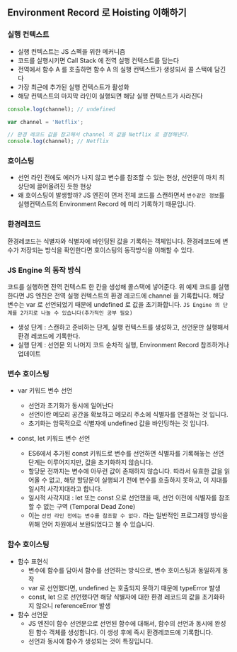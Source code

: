 ## Environment Record 로 Hoisting 이해하기

### 실행 컨텍스트

- 실행 컨텍스트는 JS 스펙을 위한 메커니즘
- 코드를 실행시키면 Call Stack 에 전역 실행 컨텍스트를 담는다
- 전역에서 함수 A 를 호출하면 함수 A 의 실행 컨텍스트가 생성되서 콜 스택에 담긴다
- 가장 최근에 추가된 실행 컨텍스트가 활성화
- 해당 컨텍스트의 마지막 라인이 실행되면 해당 실행 컨텍스트가 사라진다

```jsx
console.log(channel); // undefined

var channel = 'Netflix';

// 환경 레코드 값을 참고해서 channel 의 값을 Netflix 로 결정해낸다.
console.log(channel); // Netflix
```

### 호이스팅

- 선언 라인 전에도 에러가 나지 않고 변수를 참조할 수 있는 현상, 선언문이 마치 최상단에 끌어올려진 듯한 현상
- 왜 호이스팅이 발생할까?
  JS 엔진이 먼저 전체 코드를 스캔하면서 `변수같은 정보`를 실행컨텍스트의 Environment Record 에 미리 기록하기 때문입니다.

### 환경레코드

환경레코드는 식별자와 식별자에 바인딩된 값을 기록하는 객체입니다. 환경레코드에 변수가 저장되는 방식을 확인한다면 호이스팅의 동작방식을 이해할 수 있다.

### JS Engine 의 동작 방식

코드를 실행하면 전역 컨텍스트 한 칸을 생성해 콜스택에 넣어준다.
위 예제 코드를 실행한다면 JS 엔진은 전역 실행 컨텍스트의 환경 레코드에 channel 을 기록합니다.
해당 변수는 var 로 선언되었기 때문에 undefined 로 값을 초기화합니다.
`JS Engine 의 단계를 2가지로 나눌 수 있습니다(추가적인 공부 필요)`

- 생성 단계 : 스캔하고 준비하는 단계, 실행 컨텍스트를 생성하고, 선언문만 실행해서 환경 레코드에 기록한다.
- 실행 단계 : 선언문 외 나머지 코드 순차적 실행, Environment Record 참조하거나 업데이트

### 변수 호이스팅

- var 키워드 변수 선언

  - 선언과 초기화가 동시에 일어난다
  - 선언이란 메모리 공간을 확보하고 메모리 주소에 식별자를 연결하는 것 입니다.
  - 초기화는 암묵적으로 식별자에 undefined 값을 바인딩하는 것 입니다.

- const, let 키워드 변수 선언
  - ES6에서 추가된 const 키워드로 변수를 선언하면 식별자를 기록해놓는 선언 단계는 이루어지지만, 값을 초기화하지 않습니다.
  - 할당문 전까지는 변수에 아무런 값이 존재하지 않습니다. 따라서 유효한 값을 읽어올 수 없고, 해당 할당문이 실행되기 전에 변수를 호출하지 못하고, 이 지대를 일시적 사각지대라고 합니다.
  - 일시적 사각지대 : let 또는 const 으로 선언했을 때, 선언 이전에 식별자를 참조할 수 없는 구역 (Temporal Dead Zone)
  - 이는 `선언 라인 전에는 변수를 참조할 수 없다.` 라는 일반적인 프로그래밍 방식을 위해 언어 차원에서 보완되었다고 볼 수 있습니다.

### 함수 호이스팅

- 함수 표현식
  - 변수에 함수를 담아서 함수를 선언하는 방식으로, 변수 호이스팅과 동일하게 동작
  - var 로 선언했다면, undefined 는 호출되지 못하기 때문에 typeError 발생
  - const, let 으로 선언했다면 해당 식별자에 대한 환경 레코드의 값을 초기화하지 않으니 referenceError 발생
- 함수 선언문
  - JS 엔진이 함수 선언문으로 선언된 함수에 대해서, 함수의 선언과 동시에 완성된 함수 객체를 생성합니다. 이 생성 후에 즉시 환경레코드에 기록합니다.
  - 선언과 동시에 함수가 생성되는 것이 특징입니다.
